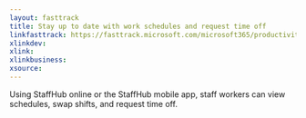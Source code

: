 ```yaml
---
layout: fasttrack
title: Stay up to date with work schedules and request time off
linkfasttrack: https://fasttrack.microsoft.com/microsoft365/productivitylibrary/Stay-up-to-date-with-work-schedules-and-request-time-off 
xlinkdev: 
xlink: 
xlinkbusiness: 
xsource: 
---
```

Using StaffHub online or the StaffHub mobile app, staff workers can view schedules, swap shifts, and request time off.